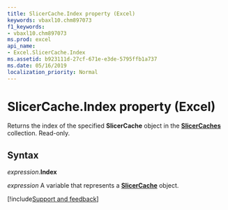 ```yaml
---
title: SlicerCache.Index property (Excel)
keywords: vbaxl10.chm897073
f1_keywords:
- vbaxl10.chm897073
ms.prod: excel
api_name:
- Excel.SlicerCache.Index
ms.assetid: b923111d-27cf-671e-e3de-5795ffb1a737
ms.date: 05/16/2019
localization_priority: Normal
---
```



# SlicerCache.Index property (Excel)

Returns the index of the specified **SlicerCache** object in the **[SlicerCaches](Excel.SlicerCaches.md)** collection. Read-only.


## Syntax

_expression_.**Index**

_expression_ A variable that represents a **[SlicerCache](Excel.SlicerCache.md)** object.




[!include[Support and feedback](~/includes/feedback-boilerplate.md)]